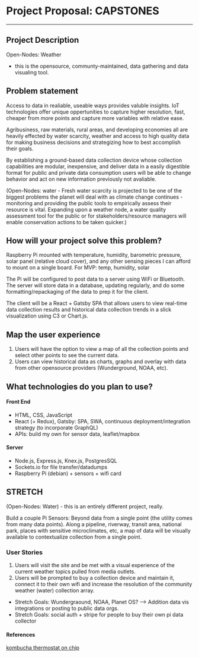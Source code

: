 # Project Proposal: CAPSTONES

---

## Project Description

Open-Nodes: Weather 
- this is the opensource, communty-maintained, data gathering and data visualing tool. 

## Problem statement

Access to data in realiable, useable ways provides valuble insights. IoT technologies offer unique oppertunities to capture higher resolution, fast, cheaper from more points and capture more variables with relative ease. 

Agribusiness, raw materials, rural areas, and developing economies all are heavily effected by water scarcity, weather and access to high quality data for making business decisions and strategizing how to best accomplish their goals. 

By establishing a ground-based data collection device whose collection capabilities are modular, inexpensive, and deliver data in a easily digestible format for public and private data consumption users will be able to change behavior and act on new information previously not avaliable.

(Open-Nodes: water - 
Fresh water scarcity is projected to be one of the biggest problems the planet will deal with as climate change continues - monitoring and providing the public tools to empirically assess their resource is vital. Expanding upon a weather node, a water quality assessment tool for the public or for stakeholders/resource managers will enable conservation actions to be taken quicker.)

## How will your project solve this problem?

Raspberry Pi mounted with temperature, humidity, barometric pressure, solar panel (relative cloud cover), and any other sensing pieces I can afford to mount on a single board. For MVP: temp, humidity, solar

The Pi will be configured to post data to a server using WiFi or Bluetooth. The server will store data in a database, updating regularly, and do some formatting/repackaging of the data to prep it for the client.

The client will be a React + Gatsby SPA that allows users to view real-time data collection results and historical data collection trends in a slick visualization using C3 or Chart.js. 

## Map the user experience

1. Users will have the option to view a map of all the collection points and select other points to see the current data. 
1. Users can view historical data as charts, graphs and overlay with data from other opensource providers (Wunderground, NOAA, etc).

## What technologies do you plan to use?

#### Front End
- HTML, CSS, JavaScript
- React (+ Redux), Gatsby: SPA, SWA, continuous deployment/integration strategy (to incorporate GraphQL)
- APIs: build my own for sensor data, leaflet/mapbox
  
#### Server
- Node.js, Express.js, Knex.js, PostgresSQL
- Sockets.io for file transfer/datadumps
- Raspberry Pi (debian) + sensors + wifi card


## STRETCH
(Open-Nodes: Water) - this is an entirely different project, really.

Build a couple Pi Sensors: Beyond data from a single point (the utility comes from many data points). Along a pipeline, riverway, transit area, national park, places with sensitive microclimates, etc, a map of data will be visually available to contextualize collection from a single point.

### User Stories
1. Users will visit the site and be met with a visual experience of the current weather topics pulled from media outlets.
1. Users will be prompted to buy a collection device and maintain it, connect it to their own wifi and increase the resolution of the community weather (water) collection array.

  - Stretch Goals: Wundergraound, NOAA, Planet OS? --> Addition data vis integrations or posting to public data orgs.
  - Stretch Goals: social auth + stripe for people to buy their own pi data collector
  
 
#### References

[kombucha thermostat on chip](https://learn.adafruit.com/kombucha-thermostat-with-circuitpython-and-feather?view=all)
